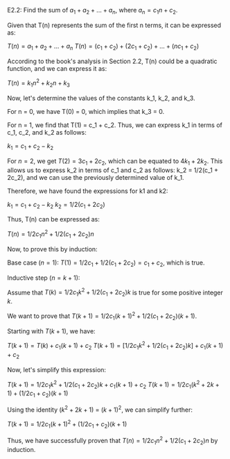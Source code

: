 E2.2: Find the sum of $a_1 + a_2 + ... + a_n$, where $a_n = c_1n+c_2$.

Given that T(n) represents the sum of the first n terms, it can be expressed as:

$T(n) = a_1 + a_2 + ... + a_n$
$T(n) = (c_1 + c_2) + (2c_1 + c_2) + ... + (nc_1 + c_2)$

According to the book's analysis in Section 2.2, T(n) could be a quadratic function, and we can express it as:

$T(n) = k_1 n^2 + k_2 n + k_3$

Now, let's determine the values of the constants k_1, k_2, and k_3.

For n = 0, we have T(0) = 0, which implies that k_3 = 0.

For n = 1, we find that T(1) = c_1 + c_2. Thus, we can express k_1 in terms of c_1, c_2, and k_2 as follows: 

$k_1 = c_1 + c_2 - k_2$

For $n = 2$, we get $T(2) = 3c_1 + 2c_2$, which can be equated to $4k_1 + 2k_2$. This allows us to express 
k_2 in terms of c_1 and c_2 as follows: k_2 = 1/2(c_1 + 2c_2), and we can use the previously determined value of k_1.

Therefore, we have found the expressions for k1 and k2:

$k_1 = c_1 + c_2 - k_2$
$k_2 = 1/2(c_1 + 2c_2)$

Thus, T(n) can be expressed as:

$T(n) = 1/2 c_1 n^2 + 1/2 (c_1 + 2c_2) n$

Now, to prove this by induction:

Base case ($n = 1$): $T(1) = 1/2 c_1 + 1/2 (c_1 + 2c_2) = c_1 + c_2$, which is true.

Inductive step ($n = k+1$):

Assume that $T(k) = 1/2 c_1 k^2 + 1/2 (c_1 + 2c_2) k$ is true for some positive integer $k$.

We want to prove that $T(k+1) = 1/2 c_1 (k+1)^2 + 1/2 (c_1 + 2c_2) (k+1)$.

Starting with $T(k+1)$, we have:

$T(k+1) = T(k) + c_1(k+1) + c_2$
$T(k+1) = [1/2 c_1 k^2 + 1/2 (c_1 + 2c_2) k] + c_1(k+1) + c_2$

Now, let's simplify this expression:

$T(k+1) = 1/2 c_1 k^2 + 1/2 (c_1 + 2c_2) k + c_1(k+1) + c_2$
$T(k+1) = 1/2 c_1 (k^2 + 2k + 1) + (1/2 c_1 + c_2)(k+1)$

Using the identity ($k^2 + 2k + 1$) = $(k+1)^2$, we can simplify further:

$T(k+1) = 1/2 c_1 (k+1)^2 + (1/2 c_1 + c_2)(k+1)$

Thus, we have successfully proven that $T(n) = 1/2 c_1 n^2 + 1/2 (c_1 + 2c_2) n$ by induction.
